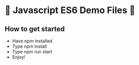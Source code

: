 # :pizza: Javascript ES6 Demo Files :beer:

## How to get started
* Have npm installed
* Type npm install
* Type npm run start
* Enjoy!

